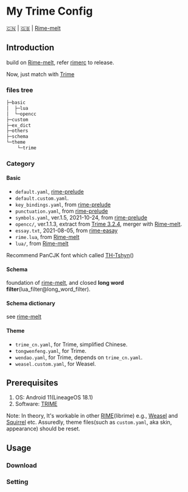 # My Trime Config

[:cn:](README.md) | [:gb:](README_en.md) | [Rime-melt](Original_README.md)

## Introduction

build on [Rime-melt](https://github.com/tumuyan/rime-melt), refer [rimerc](https://github.com/Bambooin/rimerc) to release.

Now, just match with [Trime](https://github.com/osfans/trime/releases)

### files tree

```cmd
├─basic
│  ├─lua
│  └─opencc
├─custom
├─ex_dict
├─others
├─schema
└─theme
    └─trime
```

### Category

#### Basic

- `default.yaml`,  [rime-prelude](https://github.com/rime/rime-prelude)
- `default.custom.yaml`.
- `key_bindings.yaml`, from [rime-prelude](https://github.com/rime/rime-prelude)
- `punctuation.yaml`, from [rime-prelude](https://github.com/rime/rime-prelude)
- `symbols.yaml`, ver.1.5, 2021-10-24, from [rime-prelude](https://github.com/rime/rime-prelude)
- `opencc/`, ver.1.1.3, extract from [Trime 3.2.4](https://github.com/osfans/trime/releases/tag/v3.2.4), merger with [Rime-melt](https://github.com/tumuyan/rime-melt).
- `essay.txt`, 2021-08-05, from [rime-easay](https://github.com/rime/rime-essay) 
- `rime.lua`, from [Rime-melt](https://github.com/tumuyan/rime-melt)
- `lua/`, from [Rime-melt](https://github.com/tumuyan/rime-melt)

Recommend PanCJK font which called [TH-Tshyn](http://cheonhyeong.com/English/download.html)()

#### Schema

foundation of [rime-melt](https://github.com/tumuyan/rime-melt), and closed **long word filter**(lua_filter@long_word_filter).

#### Schema dictionary

see [rime-melt](https://github.com/tumuyan/rime-melt#文件组成及授权)

#### Theme

- `trime_cn.yaml`, for Trime, simplified Chinese.
- `tongwenfeng.yaml`, for Trime.
- `wendao.yaml`, for Trime, depends on `trime_cn.yaml`.
- `weasel.custom.yaml`, for Weasel.

## Prerequisites

1. OS: Android 11(LineageOS 18.1)
2. Software: [TRIME](https://github.com/osfans/trime)

Note: In theory, It's workable in other [RIME](https://rime.im)(librime) e.g., [Weasel](https://github.com/rime/weasel) and [Squirrel](https://github.com/rime/squirrel) etc. Assuredly, theme files(such as `custom.yaml`, aka skin, appearance) should be reset.

## Usage

### Download

### Setting
